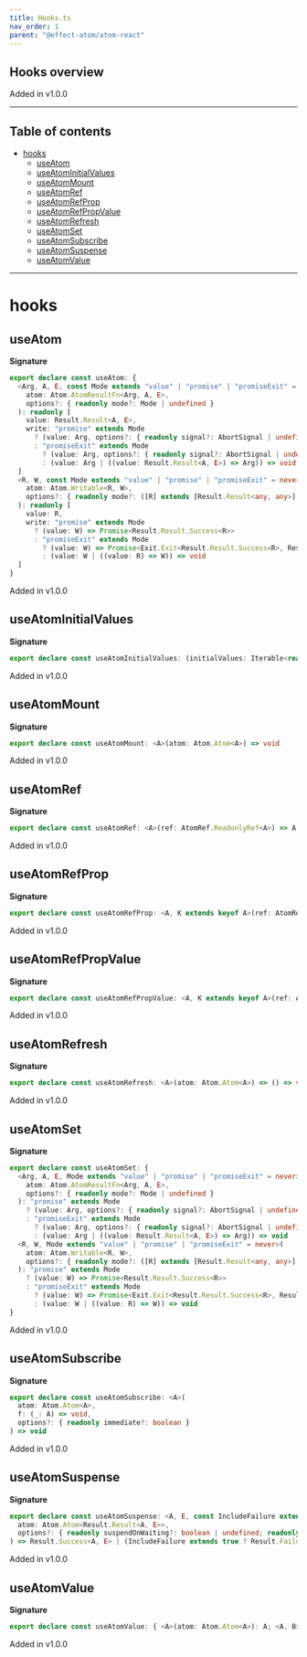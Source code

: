 ```yaml
---
title: Hooks.ts
nav_order: 1
parent: "@effect-atom/atom-react"
---
```


## Hooks overview

Added in v1.0.0

---

<h2 class="text-delta">Table of contents</h2>

- [hooks](#hooks)
  - [useAtom](#useatom)
  - [useAtomInitialValues](#useatominitialvalues)
  - [useAtomMount](#useatommount)
  - [useAtomRef](#useatomref)
  - [useAtomRefProp](#useatomrefprop)
  - [useAtomRefPropValue](#useatomrefpropvalue)
  - [useAtomRefresh](#useatomrefresh)
  - [useAtomSet](#useatomset)
  - [useAtomSubscribe](#useatomsubscribe)
  - [useAtomSuspense](#useatomsuspense)
  - [useAtomValue](#useatomvalue)

---

# hooks

## useAtom

**Signature**

```ts
export declare const useAtom: {
  <Arg, A, E, const Mode extends "value" | "promise" | "promiseExit" = never>(
    atom: Atom.AtomResultFn<Arg, A, E>,
    options?: { readonly mode?: Mode | undefined }
  ): readonly [
    value: Result.Result<A, E>,
    write: "promise" extends Mode
      ? (value: Arg, options?: { readonly signal?: AbortSignal | undefined } | undefined) => Promise<A>
      : "promiseExit" extends Mode
        ? (value: Arg, options?: { readonly signal?: AbortSignal | undefined } | undefined) => Promise<Exit.Exit<A, E>>
        : (value: Arg | ((value: Result.Result<A, E>) => Arg)) => void
  ]
  <R, W, const Mode extends "value" | "promise" | "promiseExit" = never>(
    atom: Atom.Writable<R, W>,
    options?: { readonly mode?: ([R] extends [Result.Result<any, any>] ? Mode : "value") | undefined }
  ): readonly [
    value: R,
    write: "promise" extends Mode
      ? (value: W) => Promise<Result.Result.Success<R>>
      : "promiseExit" extends Mode
        ? (value: W) => Promise<Exit.Exit<Result.Result.Success<R>, Result.Result.Failure<R>>>
        : (value: W | ((value: R) => W)) => void
  ]
}
```

Added in v1.0.0

## useAtomInitialValues

**Signature**

```ts
export declare const useAtomInitialValues: (initialValues: Iterable<readonly [Atom.Atom<any>, any]>) => void
```

Added in v1.0.0

## useAtomMount

**Signature**

```ts
export declare const useAtomMount: <A>(atom: Atom.Atom<A>) => void
```

Added in v1.0.0

## useAtomRef

**Signature**

```ts
export declare const useAtomRef: <A>(ref: AtomRef.ReadonlyRef<A>) => A
```

Added in v1.0.0

## useAtomRefProp

**Signature**

```ts
export declare const useAtomRefProp: <A, K extends keyof A>(ref: AtomRef.AtomRef<A>, prop: K) => AtomRef.AtomRef<A[K]>
```

Added in v1.0.0

## useAtomRefPropValue

**Signature**

```ts
export declare const useAtomRefPropValue: <A, K extends keyof A>(ref: AtomRef.AtomRef<A>, prop: K) => A[K]
```

Added in v1.0.0

## useAtomRefresh

**Signature**

```ts
export declare const useAtomRefresh: <A>(atom: Atom.Atom<A>) => () => void
```

Added in v1.0.0

## useAtomSet

**Signature**

```ts
export declare const useAtomSet: {
  <Arg, A, E, Mode extends "value" | "promise" | "promiseExit" = never>(
    atom: Atom.AtomResultFn<Arg, A, E>,
    options?: { readonly mode?: Mode | undefined }
  ): "promise" extends Mode
    ? (value: Arg, options?: { readonly signal?: AbortSignal | undefined } | undefined) => Promise<A>
    : "promiseExit" extends Mode
      ? (value: Arg, options?: { readonly signal?: AbortSignal | undefined } | undefined) => Promise<Exit.Exit<A, E>>
      : (value: Arg | ((value: Result.Result<A, E>) => Arg)) => void
  <R, W, Mode extends "value" | "promise" | "promiseExit" = never>(
    atom: Atom.Writable<R, W>,
    options?: { readonly mode?: ([R] extends [Result.Result<any, any>] ? Mode : "value") | undefined }
  ): "promise" extends Mode
    ? (value: W) => Promise<Result.Result.Success<R>>
    : "promiseExit" extends Mode
      ? (value: W) => Promise<Exit.Exit<Result.Result.Success<R>, Result.Result.Failure<R>>>
      : (value: W | ((value: R) => W)) => void
}
```

Added in v1.0.0

## useAtomSubscribe

**Signature**

```ts
export declare const useAtomSubscribe: <A>(
  atom: Atom.Atom<A>,
  f: (_: A) => void,
  options?: { readonly immediate?: boolean }
) => void
```

Added in v1.0.0

## useAtomSuspense

**Signature**

```ts
export declare const useAtomSuspense: <A, E, const IncludeFailure extends boolean = false>(
  atom: Atom.Atom<Result.Result<A, E>>,
  options?: { readonly suspendOnWaiting?: boolean | undefined; readonly includeFailure?: IncludeFailure | undefined }
) => Result.Success<A, E> | (IncludeFailure extends true ? Result.Failure<A, E> : never)
```

Added in v1.0.0

## useAtomValue

**Signature**

```ts
export declare const useAtomValue: { <A>(atom: Atom.Atom<A>): A; <A, B>(atom: Atom.Atom<A>, f: (_: A) => B): B }
```

Added in v1.0.0

